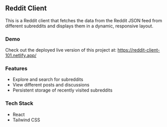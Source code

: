 ## Reddit Client

This is a Reddit client that fetches the data from the Reddit JSON feed from different subreddits and displays them in a dynamic, responsive layout.

### Demo

Check out the deployed live version of this project at: https://reddit-client-101.netlify.app/

### Features

- Explore and search for subreddits
- View different posts and discussions
- Persistent storage of recently visited subreddits

### Tech Stack
- React
- Tailwind CSS
